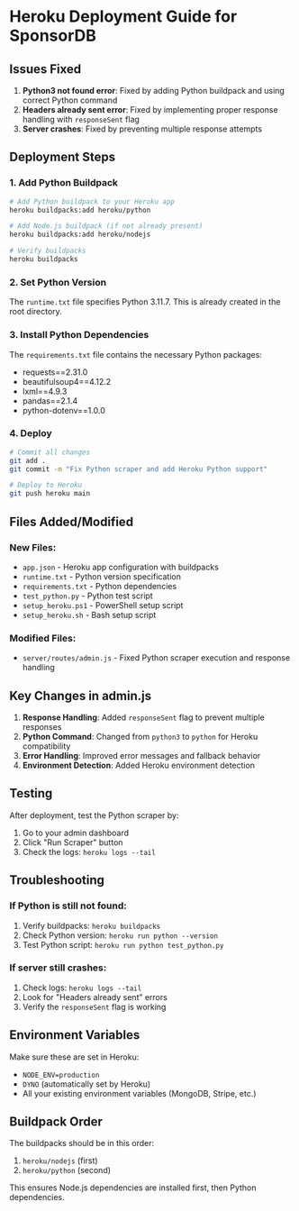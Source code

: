# Heroku Deployment Guide for SponsorDB

## Issues Fixed

1. **Python3 not found error**: Fixed by adding Python buildpack and using correct Python command
2. **Headers already sent error**: Fixed by implementing proper response handling with `responseSent` flag
3. **Server crashes**: Fixed by preventing multiple response attempts

## Deployment Steps

### 1. Add Python Buildpack

```bash
# Add Python buildpack to your Heroku app
heroku buildpacks:add heroku/python

# Add Node.js buildpack (if not already present)
heroku buildpacks:add heroku/nodejs

# Verify buildpacks
heroku buildpacks
```

### 2. Set Python Version

The `runtime.txt` file specifies Python 3.11.7. This is already created in the root directory.

### 3. Install Python Dependencies

The `requirements.txt` file contains the necessary Python packages:
- requests==2.31.0
- beautifulsoup4==4.12.2
- lxml==4.9.3
- pandas==2.1.4
- python-dotenv==1.0.0

### 4. Deploy

```bash
# Commit all changes
git add .
git commit -m "Fix Python scraper and add Heroku Python support"

# Deploy to Heroku
git push heroku main
```

## Files Added/Modified

### New Files:
- `app.json` - Heroku app configuration with buildpacks
- `runtime.txt` - Python version specification
- `requirements.txt` - Python dependencies
- `test_python.py` - Python test script
- `setup_heroku.ps1` - PowerShell setup script
- `setup_heroku.sh` - Bash setup script

### Modified Files:
- `server/routes/admin.js` - Fixed Python scraper execution and response handling

## Key Changes in admin.js

1. **Response Handling**: Added `responseSent` flag to prevent multiple responses
2. **Python Command**: Changed from `python3` to `python` for Heroku compatibility
3. **Error Handling**: Improved error messages and fallback behavior
4. **Environment Detection**: Added Heroku environment detection

## Testing

After deployment, test the Python scraper by:

1. Go to your admin dashboard
2. Click "Run Scraper" button
3. Check the logs: `heroku logs --tail`

## Troubleshooting

### If Python is still not found:
1. Verify buildpacks: `heroku buildpacks`
2. Check Python version: `heroku run python --version`
3. Test Python script: `heroku run python test_python.py`

### If server still crashes:
1. Check logs: `heroku logs --tail`
2. Look for "Headers already sent" errors
3. Verify the `responseSent` flag is working

## Environment Variables

Make sure these are set in Heroku:
- `NODE_ENV=production`
- `DYNO` (automatically set by Heroku)
- All your existing environment variables (MongoDB, Stripe, etc.)

## Buildpack Order

The buildpacks should be in this order:
1. `heroku/nodejs` (first)
2. `heroku/python` (second)

This ensures Node.js dependencies are installed first, then Python dependencies.













